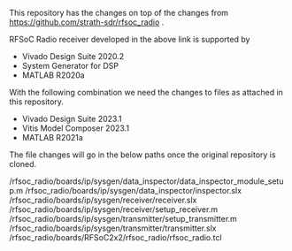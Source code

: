 This repository has the changes on top of the changes from https://github.com/strath-sdr/rfsoc_radio .

RFSoC Radio receiver developed in the above link is supported by 
* Vivado Design Suite 2020.2
* System Generator for DSP
* MATLAB R2020a

With the following combination we need the changes to files as attached in this repository.

* Vivado Design Suite 2023.1
* Vitis Model Composer 2023.1
* MATLAB R2021a


The file changes will go in the below paths once the original repository is cloned.

/rfsoc_radio/boards/ip/sysgen/data_inspector/data_inspector_module_setup.m
/rfsoc_radio/boards/ip/sysgen/data_inspector/inspector.slx
/rfsoc_radio/boards/ip/sysgen/receiver/receiver.slx
/rfsoc_radio/boards/ip/sysgen/receiver/setup_receiver.m
/rfsoc_radio/boards/ip/sysgen/transmitter/setup_transmitter.m
/rfsoc_radio/boards/ip/sysgen/transmitter/transmitter.slx
/rfsoc_radio/boards/RFSoC2x2/rfsoc_radio/rfsoc_radio.tcl
